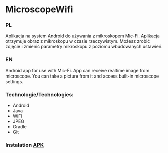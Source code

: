 # MicroscopeWifi

### PL

Aplikacja na system Android do używania z mikroskopem Mic-Fi. Aplikacja otrzymuje obraz z mikroskopu
w czasie rzeczywistym. Możesz zrobić zdjęcie i zmienić parametry mikroskopu z poziomu wbudowanych
ustawień.

### EN

Android app for use with Mic-Fi. App can receive realtime image from microscope. You can take a
picture from it and access built-in microscope settings.

### Technologie/Technologies:

* Android
* Java
* WiFi
* JPEG
* Gradle
* Git

### Instalation [APK]

[APK]: https://github.com/Cutter72/microscope-wifi-app/tree/master/app/release